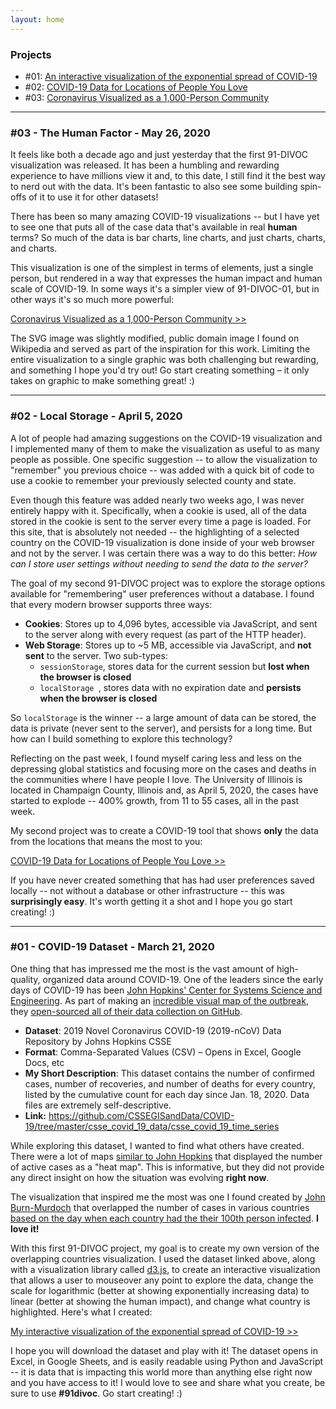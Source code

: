 ```yaml
---
layout: home
---
```


<h3>Projects</h3>

<ul>
  <li>
    #01: <a href="pages/covid-visualization/">An interactive visualization of the exponential spread of COVID-19</a>
  </li>
  <li>
    #02: <a href="pages/covid-by-your-locations/">COVID-19 Data for Locations of People You Love</a>
  </li>
  <li>
    #03: <a href="pages/coronavirus-1000-person-community/">Coronavirus Visualized as a 1,000-Person Community</a>
  </li>
</ul>

<hr>

<h3>#03 - The Human Factor - May 26, 2020</h3>

<p>
  It feels like both a decade ago and just yesterday that the first 91-DIVOC visualization was released.  It has been a humbling and rewarding
  experience to have millions view it and, to this date, I still find it the best way to nerd out with the data.  It's been fantastic to also
  see some building spin-offs of it to use it for other datasets!
</p>

<p>
  There has been so many amazing COVID-19 visualizations -- but I have yet to see one that puts all of the case data that's available
  in real <b>human</b> terms?  So much of the data is bar charts, line charts, and just charts, charts, and charts.
</p>

<p>
  This visualization is one of the simplest in terms of elements, just a single person, but rendered in a way
  that expresses the human impact and human scale of COVID-19.  In some ways it's a simpler view of 91-DIVOC-01, but in other ways
  it's so much more powerful:
</p>

<div class="card">
  <a href="pages/coronavirus-1000-person-community/">Coronavirus Visualized as a 1,000-Person Community &gt;&gt;</a>
</div>

<p>
  The SVG image was slightly modified, public domain image I found on Wikipedia and served as part of the inspiration for this work.
  Limiting the entire visualization to a single graphic was both challenging but rewarding, and something I hope you'd try out!  Go
  start creating something &ndash; it only takes on graphic to make something great! :)
</p>

<hr>

<h3>#02 - Local Storage - April 5, 2020</h3>

<p>
  A lot of people had amazing suggestions on the COVID-19 visualization and I implemented many of them to make the visualization as useful to as
  many people as possible.  One specific suggestion -- to allow the visualization to "remember" you previous choice -- was added with a quick bit
  of code to use a cookie to remember your previously selected county and state.
</p>

<p>
  Even though this feature was added nearly two weeks ago, I was never entirely happy with it.  Specifically, when a cookie is used, all of the
  data stored in the cookie is sent to the server every time a page is loaded.  For this site, that is absolutely not needed -- the highlighting
  of a selected country on the COVID-19 visualization is done inside of your web browser and not by the server.   I was certain there was a way
  to do this better: <i>How can I store user settings without needing to send the data to the server?</i>
</p>

<p>
  The goal of my second 91-DIVOC project was to explore the storage options available for "remembering" user preferences without a database.
  I found that every modern browser supports three ways:
</p>

<ul>
  <li>
    <b>Cookies</b>: Stores up to 4,096 bytes, accessible via JavaScript, and sent to the server along with every request (as part of the HTTP header).
  </li>
  <li>
    <b>Web Storage</b>: Stores up to ~5 MB, accessible via JavaScript, and <b>not sent</b> to the server.  Two sub-types:
    <ul>
      <li>
        <code>sessionStorage</code>, stores data for the current session but <b>lost when the browser is closed</b>
      </li>
      <li>
        <code>localStorage </code>, stores data with no expiration date and <b>persists when the browser is closed</b>
      </li>
    </ul>
  </li>
</ul>

<p>
  So <code>localStorage</code> is the winner -- a large amount of data can be stored, the data is private (never sent to the server), and
  persists for a long time.  But how can I build something to explore this technology?
</p>

<p>
  Reflecting on the past week, I found myself caring less and less on the depressing global statistics and focusing more on the cases and
  deaths in the communities where I have people I love.  The University of Illinois is located in Champaign County, Illinois and, as April 5, 2020,
  the cases have started to explode -- 400% growth, from 11 to 55 cases, all in the past week.
</p>

<p>
  My second project was to create a COVID-19 tool that shows <b>only</b> the data from the locations that means the most to you:
</p>

<div class="card">
  <a href="pages/covid-by-your-locations/">COVID-19 Data for Locations of People You Love &gt;&gt;</a>
</div>

<p>
  If you have never created something that has had user preferences saved locally -- not without a database or other infrastructure -- this
  was <b>surprisingly easy</b>.  It's worth getting it a shot and I hope you go start creating! :)
</p>


<hr>


<h3>#01 - COVID-19 Dataset - March 21, 2020</h3>

<p>
  One thing that has impressed me the most is the vast amount of high-quality, organized data around COVID-19.  One of the leaders
  since the early days of COVID-19 has been <a href="https://systems.jhu.edu/" target="_blank">John Hopkins' Center for Systems Science and Engineering</a>.
  As part of making an <a href="https://www.arcgis.com/apps/opsdashboard/index.html">incredible visual map of the outbreak</a>,
  they <a href="https://github.com/CSSEGISandData/COVID-19">open-sourced all of their data collection on GitHub</a>.
</p>

<p>
  <ul>
    <li>
      <b>Dataset</b>: 2019 Novel Coronavirus COVID-19 (2019-nCoV) Data Repository by Johns Hopkins CSSE
    </li>
    <li>
      <b>Format</b>: Comma-Separated Values (CSV) &ndash; Opens in Excel, Google Docs, etc
    </li>
    <li>
      <b>My Short Description</b>: This dataset contains the number of confirmed cases, number of recoveries, and number of deaths for every country,
      listed by the cumulative count for each day since Jan. 18, 2020.  Data files are extremely self-descriptive.
    </li>
    <li>
      <b>Link:</b> <a href="https://github.com/CSSEGISandData/COVID-19/tree/master/csse_covid_19_data/csse_covid_19_time_series">https://github.com/CSSEGISandData/COVID-19/tree/master/csse_covid_19_data/csse_covid_19_time_series</a>
    </li>
  </ul>
</p>

<p>
  While exploring this dataset, I wanted to find what others have created.  There were a lot of maps
  <a href="https://coronavirus.jhu.edu/map.html">similar to John Hopkins</a> that displayed the number of active cases as a "heat map".  This is
  informative, but they did not provide any direct insight on how the situation was evolving <b>right now</b>.
</p>

<p>
  The visualization that inspired me the most was one I found created by <a href="https://twitter.com/jburnmurdoch" target="_blank">John Burn-Murdoch</a>
  that overlapped the number of cases in various countries
  <a href="https://www.ft.com/content/a26fbf7e-48f8-11ea-aeb3-955839e06441" target="_blank">based on the day when each country had the their 100th person infected</a>.
  <b>I love it!</b>
</p>

<p>
  With this first 91-DIVOC project, my goal is to create my own version of the overlapping countries visualization.  I used the dataset linked above, along with
  a visualization library called <a href="https://d3js.org/" target="_blank">d3.js</a>, to create an interactive visualization that allows a user to mouseover any point to explore the data,
  change the scale for logarithmic (better at showing exponentially increasing data) to linear (better at showing the human impact), and
  change what country is highlighted.  Here's what I created:
</p>

<div class="card">
  <a href="pages/covid-visualization/">My interactive visualization of the exponential spread of COVID-19 &gt;&gt;</a>
</div>

<p>
  I hope you will download the dataset and play with it!  The dataset opens in Excel, in Google Sheets, and is easily readable using Python and
  JavaScript -- it is data that is impacting this world more than anything else right now and you have access to it!  I would love to see
  and share what you create, be sure to use <b>#91divoc</b>.  Go start creating! :)
</p>
